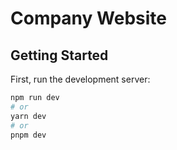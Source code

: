 # Company Website

## Getting Started

First, run the development server:

```bash
npm run dev
# or
yarn dev
# or
pnpm dev
